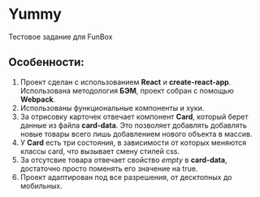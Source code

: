 # Yummy

Тестовое задание для FunBox

## Особенности:

1. Проект сделан с использованием **React** и **create-react-app**. Использована методология **БЭМ**, проект собран c помощью **Webpack**.
2. Использованы функциональные компоненты и хуки.
3. За отрисовку карточек отвечает компонент **Card**, который берет данные из файла **card-data**. Это позволяет добавлять добавлять новые товары всего лишь добавлением нового объекта в массив.
4. У **Card** есть три состояния, в зависимости от которых меняются классы card, что вызывает смену стилей css.
5. За отсутсвие товара отвечает свойство *empty* в **card-data**, достаточно просто поменять его значение на true.
6. Проект адаптирован под все разрешения, от десктопных до мобильных.